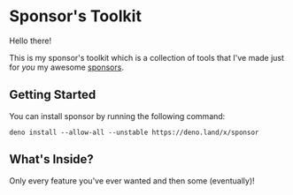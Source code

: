 # Sponsor's Toolkit

Hello there!

This is my sponsor's toolkit which is a collection of tools that I've
made just for *you* my awesome [sponsors](https://github.com/sponsors/caspervonb).

## Getting Started

You can install sponsor by running the following command:

```shell
deno install --allow-all --unstable https://deno.land/x/sponsor
```

## What's Inside?

Only every feature you've ever wanted and then some (eventually)!
